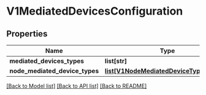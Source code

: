 # V1MediatedDevicesConfiguration

## Properties
Name | Type | Description | Notes
------------ | ------------- | ------------- | -------------
**mediated_devices_types** | **list[str]** |  | [optional] 
**node_mediated_device_types** | [**list[V1NodeMediatedDeviceTypesConfig]**](V1NodeMediatedDeviceTypesConfig.md) |  | [optional] 

[[Back to Model list]](../README.md#documentation-for-models) [[Back to API list]](../README.md#documentation-for-api-endpoints) [[Back to README]](../README.md)


